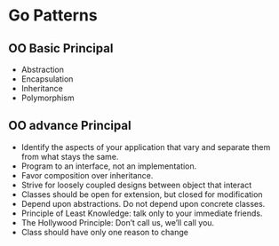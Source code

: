 # Go Patterns

## OO Basic Principal 

* Abstraction
* Encapsulation
* Inheritance
* Polymorphism

## OO advance Principal

* Identify the aspects of your application that vary and separate them from what stays the same.
* Program to an interface, not an implementation.
* Favor composition over inheritance.
* Strive for loosely coupled designs between object that interact
* Classes should be open for extension, but closed for modification
* Depend upon abstractions. Do not depend upon concrete classes.
* Principle of Least Knowledge: talk only to your immediate friends.
* The Hollywood Principle: Don’t call us, we’ll call you.
* Class should have only one reason to change